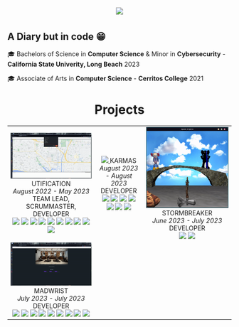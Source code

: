 <!--# Hi there, Im Joseph 👋-->
<h1 align="center">
    <img src="https://readme-typing-svg.herokuapp.com/?font=Righteous&size=35&center=true&vCenter=true&width=500&height=70&duration=4000&lines=Hi+There!+I'm+Joseph+👋;" />
</h1>

## A Diary but in code :grin:

:mortar_board: Bachelors of Science in **Computer Science** & Minor in **Cybersecurity** - **California State Univerity, Long Beach** 2023

:mortar_board: Associate of Arts in **Computer Science** - **Cerritos College** 2021


<!-- Project Card in README.md -->
<h1 align="center">Projects</h1>
<table>
  <tr>  
    <td align="center">
      <a href="https://github.com/JosephArmas/side-quest/tree/main/utification">
        <img src="https://github.com/JosephArmas/side-quest/blob/main/assets/utification-events.gif">
      </a>
      <span>UTIFICATION</span>
        <br>
        <span><i>August 2022 - May 2023</i></span>
      <br>
      <span>TEAM LEAD, SCRUMMASTER, DEVELOPER</span>
      <br>
      <img src="https://img.shields.io/badge/c%23-%23239120.svg?style=for-the-badge&logo=c-sharp&logoColor=white">
      <img src="https://img.shields.io/badge/.NET-5C2D91?style=for-the-badge&logo=.net&logoColor=white">
      <img src="https://img.shields.io/badge/javascript-%23323330.svg?style=for-the-badge&logo=javascript&logoColor=%23F7DF1E">
      <img src="https://img.shields.io/badge/html5-%23E34F26.svg?style=for-the-badge&logo=html5&logoColor=white">
      <img src="https://img.shields.io/badge/css3-%231572B6.svg?style=for-the-badge&logo=css3&logoColor=white">
      <img src="https://img.shields.io/badge/Microsoft%20SQL%20Server-CC2927?style=for-the-badge&logo=microsoft%20sql%20server&logoColor=white">
      <img src="https://img.shields.io/badge/AWS-%23FF9900.svg?style=for-the-badge&logo=amazon-aws&logoColor=white">
      <img src="https://img.shields.io/badge/figma-%23F24E1E.svg?style=for-the-badge&logo=figma&logoColor=white">
      <img src="https://img.shields.io/badge/node.js-6DA55F?style=for-the-badge&logo=node.js&logoColor=white">
      <img src="https://img.shields.io/badge/-cypress-%23E5E5E5?style=for-the-badge&logo=cypress&logoColor=058a5e">
    </td>
    <td align="center">
      <a href="https://github.com/JosephArmas/side-quest/tree/main/karmas">
        <img src="https://github.com/JosephArmas/side-quest/blob/main/assets/karmas-demo.gif">
      </a>
      <span>KARMAS</span>
      <br>
        <span><i>August 2023 - August 2023</i></span>
        <br>
      <span>DEVELOPER</span>
      <br>
      <img src="https://img.shields.io/badge/typescript-%23007ACC.svg?style=for-the-badge&logo=typescript&logoColor=white">
      <img src="https://img.shields.io/badge/html5-%23E34F26.svg?style=for-the-badge&logo=html5&logoColor=white">
      <img src="https://img.shields.io/badge/css3-%231572B6.svg?style=for-the-badge&logo=css3&logoColor=white">
      <img src="https://img.shields.io/badge/react-%2320232a.svg?style=for-the-badge&logo=react&logoColor=%2361DAFB">
      <img src="https://img.shields.io/badge/vite-%23646CFF.svg?style=for-the-badge&logo=vite&logoColor=white">
      <img src="https://img.shields.io/badge/tailwindcss-%2338B2AC.svg?style=for-the-badge&logo=tailwind-css&logoColor=white">
      <img src="https://img.shields.io/badge/daisyui-5A0EF8?style=for-the-badge&logo=daisyui&logoColor=white">
    </td>
    <td align="center">
      <a href="https://github.com/JosephArmas/side-quest/tree/main/stormbreaker">
        <img src="https://github.com/JosephArmas/side-quest/blob/main/assets/hammer-drop.gif">
      </a>
      <span>STORMBREAKER</span>
      <br>
        <span><i>June 2023 - July 2023</i></span>
        <br>
      <span>DEVELOPER</span>
      <br>
      <img src="https://img.shields.io/badge/python-3670A0?style=for-the-badge&logo=python&logoColor=ffdd54">
      <img src="https://img.shields.io/badge/OpenGL-%23FFFFFF.svg?style=for-the-badge&logo=opengl">
    </td>
  </tr>

  <tr>
    <td align="center">
      <a href="https://github.com/JosephArmas/side-quest/tree/main/madwrist">
        <img src="https://github.com/JosephArmas/side-quest/blob/main/assets/wadwrist-demo.gif">
      </a>
      <span>MADWRIST</span>
      <br>
        <span><i>July 2023 - July 2023</i></span>
      <span>DEVELOPER</span>
      <br>
      <img src="https://img.shields.io/badge/python-3670A0?style=for-the-badge&logo=python&logoColor=ffdd54">
      <img src="https://img.shields.io/badge/flask-%23000.svg?style=for-the-badge&logo=flask&logoColor=white">
      <img src="https://img.shields.io/badge/typescript-%23007ACC.svg?style=for-the-badge&logo=typescript&logoColor=white">
      <img src="https://img.shields.io/badge/html5-%23E34F26.svg?style=for-the-badge&logo=html5&logoColor=white">
      <img src="https://img.shields.io/badge/css3-%231572B6.svg?style=for-the-badge&logo=css3&logoColor=white">
      <img src="https://img.shields.io/badge/react-%2320232a.svg?style=for-the-badge&logo=react&logoColor=%2361DAFB">
      <img src="https://img.shields.io/badge/vite-%23646CFF.svg?style=for-the-badge&logo=vite&logoColor=white">
      <img src="https://img.shields.io/badge/tailwindcss-%2338B2AC.svg?style=for-the-badge&logo=tailwind-css&logoColor=white">
      <img src="https://img.shields.io/badge/daisyui-5A0EF8?style=for-the-badge&logo=daisyui&logoColor=white">
    </td>
  </tr>
</table>
